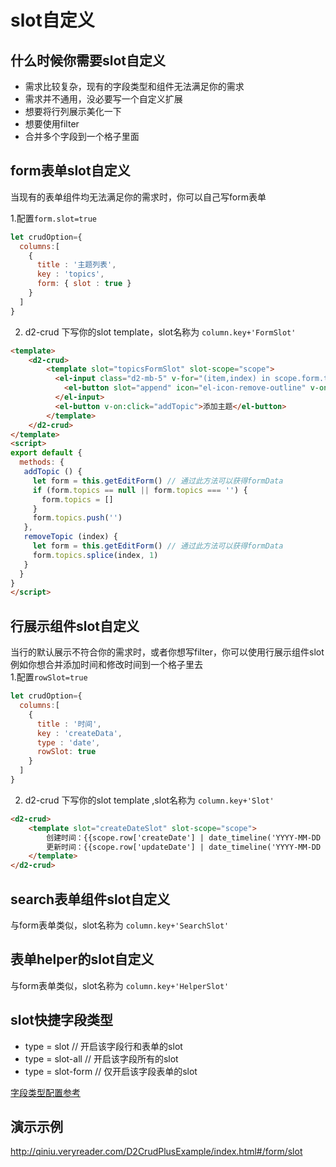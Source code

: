 # slot自定义

## 什么时候你需要slot自定义
* 需求比较复杂，现有的字段类型和组件无法满足你的需求   
* 需求并不通用，没必要写一个自定义扩展   
* 想要将行列展示美化一下
* 想要使用filter
* 合并多个字段到一个格子里面

## form表单slot自定义
当现有的表单组件均无法满足你的需求时，你可以自己写form表单

1.配置`form.slot=true`
```js {6}
let crudOption={
  columns:[ 
    { 
      title : '主题列表',
      key : 'topics',
      form: { slot : true }
    }
  ]
}
```
2. d2-crud 下写你的slot template，slot名称为 `column.key+'FormSlot'`
```html {3}
<template>
    <d2-crud>
        <template slot="topicsFormSlot" slot-scope="scope">
          <el-input class="d2-mb-5" v-for="(item,index) in scope.form.topics" :key="index"   v-model="scope.form.topics[index]" >
            <el-button slot="append" icon="el-icon-remove-outline" v-on:click="removeTopic(index)"></el-button>
          </el-input>
          <el-button v-on:click="addTopic">添加主题</el-button>
        </template>
    </d2-crud>
</template>
<script>
export default {
  methods: {
   addTopic () {
     let form = this.getEditForm() // 通过此方法可以获得formData
     if (form.topics == null || form.topics === '') {
       form.topics = []
     }
     form.topics.push('')
   },
   removeTopic (index) {
     let form = this.getEditForm() // 通过此方法可以获得formData
     form.topics.splice(index, 1)
   }
  }
}
</script>

```

## 行展示组件slot自定义
当行的默认展示不符合你的需求时，或者你想写filter，你可以使用行展示组件slot  
例如你想合并添加时间和修改时间到一个格子里去    
1.配置`rowSlot=true`
```js {7}
let crudOption={
  columns:[ 
    { 
      title : '时间',
      key : 'createData',
      type : 'date',
      rowSlot: true
    }
  ]
}
```
2. d2-crud 下写你的slot template ,slot名称为 `column.key+'Slot'`
```html {2}
<d2-crud>
    <template slot="createDateSlot" slot-scope="scope">
        创建时间：{{scope.row['createDate'] | date_timeline('YYYY-MM-DD HH:mm:ss')}}<br/>
        更新时间：{{scope.row['updateDate'] | date_timeline('YYYY-MM-DD HH:mm:ss')}}<br/>
    </template>
</d2-crud>
```

## search表单组件slot自定义
与form表单类似，slot名称为 `column.key+'SearchSlot'`

## 表单helper的slot自定义
与form表单类似，slot名称为 `column.key+'HelperSlot'`


## slot快捷字段类型
* type = slot           // 开启该字段行和表单的slot
* type = slot-all       // 开启该字段所有的slot
* type = slot-form      // 仅开启该字段表单的slot

[字段类型配置参考](./types-code)

## 演示示例
<http://qiniu.veryreader.com/D2CrudPlusExample/index.html#/form/slot> 
